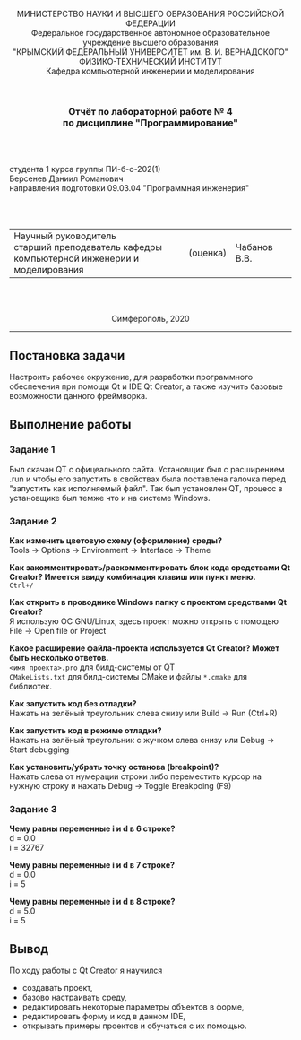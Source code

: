 <p align="center">МИНИСТЕРСТВО НАУКИ  И ВЫСШЕГО ОБРАЗОВАНИЯ РОССИЙСКОЙ ФЕДЕРАЦИИ<br>
Федеральное государственное автономное образовательное учреждение высшего образования<br>
"КРЫМСКИЙ ФЕДЕРАЛЬНЫЙ УНИВЕРСИТЕТ им. В. И. ВЕРНАДСКОГО"<br>
ФИЗИКО-ТЕХНИЧЕСКИЙ ИНСТИТУТ<br>
Кафедра компьютерной инженерии и моделирования</p>
<br>
<h3 align="center">Отчёт по лабораторной работе № 4<br> по дисциплине "Программирование"</h3>
<br><br>
<p>студента 1 курса группы ПИ-б-о-202(1)<br>
Берсенев Даниил Романович<br>
направления подготовки 09.03.04 "Программная инженерия"</p>
<br><br>
<table>
<tr><td>Научный руководитель<br> старший преподаватель кафедры<br> компьютерной инженерии и моделирования</td>
<td>(оценка)</td>
<td>Чабанов В.В.</td>
</tr>
</table>
<br><br>
<p align="center">Симферополь, 2020</p>
<hr>

## Постановка задачи

Настроить рабочее окружение, для разработки программного обеспечения при помощи Qt и IDE Qt Creator, а также изучить базовые возможности данного фреймворка.

## Выполнение работы

### Задание 1

Был скачан QT с офицеального сайта. Установщик был с расширением .run и чтобы его запустить в свойствах была поставлена галочка перед "запустить как исполняемый файл". Так был установлен QT, процесс в установщике был темже что и на системе Windows.

### Задание 2

**Как изменить цветовую схему (оформление) среды?**<br>
Tools -> Options -> Environment -> Interface -> Theme

**Как закомментировать/раскомментировать блок кода средствами Qt Creator? Имеется ввиду комбинация клавиш или пункт меню.**<br>
`Ctrl+/`

**Как открыть в проводнике Windows папку с проектом средствами Qt Creator?**<br>
Я использую ОС GNU/Linux, здесь проект можно открыть с помощью File -> Open file or Project

**Какое расширение файла-проекта используется Qt Creator? Может быть несколько ответов.**<br>
`<имя проекта>.pro` для билд-системы от QT<br>
`CMakeLists.txt` для билд-системы CMake и файлы `*.cmake` для библиотек.

**Как запустить код без отладки?**<br>
Нажать на зелёный треугольник слева снизу или Build -> Run (Ctrl+R)

**Как запустить код в режиме отладки?**<br>
Нажать на зелёный треугольник с жучком слева снизу или Debug -> Start debugging

**Как установить/убрать точку останова (breakpoint)?**<br>
Нажать слева от нумерации строки либо переместить курсор на нужную строку и нажать Debug -> Toggle Breakpoing (F9)

### Задание 3

**Чему равны переменные i и d в 6 строке?**<br>
d = 0.0<br>
i = 32767

**Чему равны переменные i и d в 7 строкe?**<br>
d = 0.0<br>
i = 5

**Чему равны переменные i и d в 8 строке?**<br>
d = 5.0<br>
i = 5

## Вывод

По ходу работы с Qt Creator я научился

- создавать проект,
- базово настраивать среду,
- редактировать некоторые параметры объектов в форме,
- редактировать форму и код в данном IDE,
- открывать примеры проектов и обучаться с их помощью.
